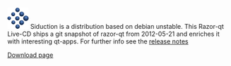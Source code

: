 ---
---

![](/imgs/distros/siduction.png)
Siduction is a distribution based on debian unstable. This Razor-qt Live-CD ships a git snapshot of razor-qt from 2012-05-21 and enriches it with interesting qt-apps. For further info see the [release notes](http://siduction.org/index.php?module=news&func=display&sid=115&lang=en)

 [Download page](http://siduction.org/index.php?module=inhalt&func=view&pid=2&lang=en)

